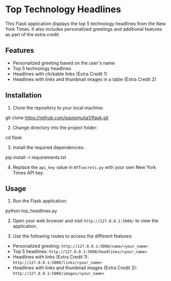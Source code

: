 # Top Technology Headlines

This Flask application displays the top 5 technology headlines from the New York Times. It also includes personalized greetings and additional features as part of the extra credit.

## Features

- Personalized greeting based on the user's name
- Top 5 technology headlines
- Headlines with clickable links (Extra Credit 1)
- Headlines with links and thumbnail images in a table (Extra Credit 2)

## Installation

1. Clone the repository to your local machine:

git clone https://github.com/paolomutia1/flask.git

2. Change directory into the project folder:

cd flask

3. Install the required dependencies:

pip install -r requirements.txt

4. Replace the `api_key` value in `NYTsecrets.py` with your own New York Times API key.

## Usage

1. Run the Flask application:

python top_headlines.py

2. Open your web browser and visit `http://127.0.0.1:5000/` to view the application.

3. Use the following routes to access the different features:

- Personalized greeting: `http://127.0.0.1:5000/name/<your_name>`
- Top 5 headlines: `http://127.0.0.1:5000/headlines/<your_name>`
- Headlines with links (Extra Credit 1): `http://127.0.0.1:5000/links/<your_name>`
- Headlines with links and thumbnail images (Extra Credit 2): `http://127.0.0.1:5000/images/<your_name>`

